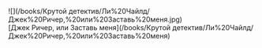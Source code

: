 ![](/books/Крутой детектив/Ли%20Чайлд/Джек%20Ричер,%20или%20Заставь%20меня.jpg)  
[Джек Ричер, или Заставь меня](/books/Крутой детектив/Ли%20Чайлд/Джек%20Ричер,%20или%20Заставь%20меня)
